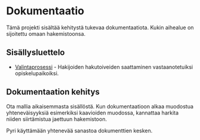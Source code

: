# Dokumentaatio

Tämä projekti sisältää kehitystä tukevaa dokumentaatiota. Kukin aihealue on
sijoitettu omaan hakemistoonsa.


## Sisällysluettelo

- [Valintaprosessi](valintaprosessi/README.md) - Hakijoiden hakutoiveiden
  saattaminen vastaanotetuiksi opiskelupaikoiksi.


## Dokumentaation kehitys

Ota mallia aikaisemmasta sisällöstä. Kun dokumentaatioon alkaa muodostua
yhteneväisyyksiä esimerkiksi kaavioiden muodossa, kannattaa harkita niiden
siirtämistua jaettuun hakemistoon.

Pyri käyttämään yhtenevää sanastoa dokumenttien kesken.

